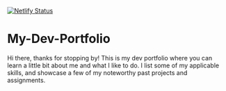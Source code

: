 [![Netlify Status](https://api.netlify.com/api/v1/badges/783eb0a5-7bae-47ab-8f71-7c6424fd41c4/deploy-status)](https://app.netlify.com/sites/evans-dev-portfolio/deploys)


# My-Dev-Portfolio
Hi there, thanks for stopping by! This is my dev portfolio where you can learn a little bit about me and what I like to do. I list some of my applicable skills, and showcase a few of my noteworthy past projects and assignments.

